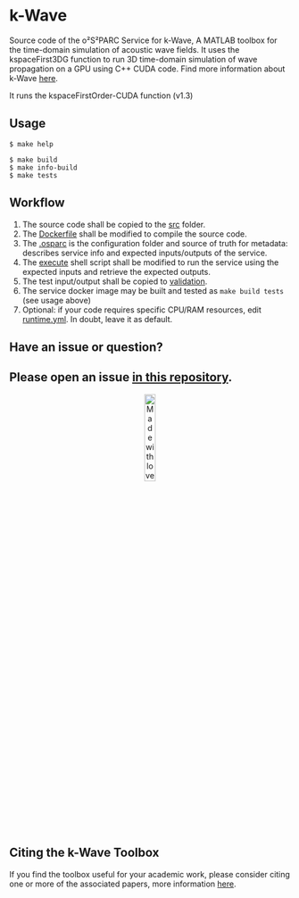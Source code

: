 # k-Wave

Source code of the o²S²PARC Service for k-Wave, A MATLAB toolbox for the time-domain simulation of acoustic wave fields. It uses the kspaceFirst3DG function to run 3D time-domain simulation of wave propagation on a GPU using C++ CUDA code. Find more information about k-Wave [here](http://www.k-wave.org/index.php).

It runs the kspaceFirstOrder-CUDA function (v1.3)

## Usage

```console
$ make help

$ make build
$ make info-build
$ make tests
```

## Workflow

1. The source code shall be copied to the [src](k-wave/src/k_wave) folder.
2. The [Dockerfile](k-wave/src/Dockerfile) shall be modified to compile the source code.
3. The [.osparc](.osparc) is the configuration folder and source of truth for metadata: describes service info and expected inputs/outputs of the service.
4. The [execute](k-wave/service.cli/execute) shell script shall be modified to run the service using the expected inputs and retrieve the expected outputs.
5. The test input/output shall be copied to [validation](k-wave/validation).
6. The service docker image may be built and tested as ``make build tests`` (see usage above)
7. Optional: if your code requires specific CPU/RAM resources, edit [runtime.yml](.osparc/runtime.yml). In doubt, leave it as default.

## Have an issue or question?
Please open an issue [in this repository](https://github.com/ITISFoundation/cookiecutter-osparc-service/issues/).
---
<p align="center">
<image src="https://github.com/ITISFoundation/osparc-simcore-python-client/blob/4e8b18494f3191d55f6692a6a605818aeeb83f95/docs/_media/mwl.png" alt="Made with love at www.z43.swiss" width="20%" />
</p>

## Citing the k-Wave Toolbox
If you find the toolbox useful for your academic work, please consider citing one or more of the associated papers, more information [here](http://www.k-wave.org/license.php).